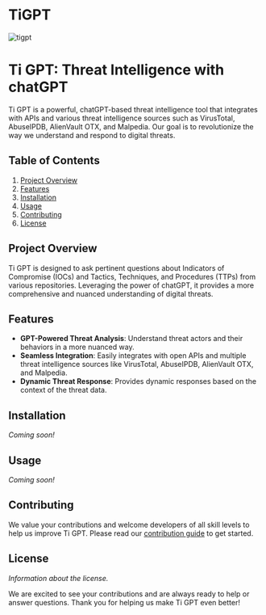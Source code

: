 # TiGPT

![tigpt](https://github.com/House-of-AI/tiGPT/assets/26055694/cd33b959-e215-4374-a986-7f5c309ecd20)

# Ti GPT: Threat Intelligence with chatGPT

Ti GPT is a powerful, chatGPT-based threat intelligence tool that integrates with APIs and various threat intelligence sources such as VirusTotal, AbuseIPDB, AlienVault OTX, and Malpedia. Our goal is to revolutionize the way we understand and respond to digital threats.

## Table of Contents

1. [Project Overview](#project-overview)
2. [Features](#features)
3. [Installation](#installation)
4. [Usage](#usage)
5. [Contributing](#contributing)
6. [License](#license)

## Project Overview

Ti GPT is designed to ask pertinent questions about Indicators of Compromise (IOCs) and Tactics, Techniques, and Procedures (TTPs) from various repositories. Leveraging the power of chatGPT, it provides a more comprehensive and nuanced understanding of digital threats.

## Features

- **GPT-Powered Threat Analysis**: Understand threat actors and their behaviors in a more nuanced way.
- **Seamless Integration**: Easily integrates with open APIs and multiple threat intelligence sources like VirusTotal, AbuseIPDB, AlienVault OTX, and Malpedia.
- **Dynamic Threat Response**: Provides dynamic responses based on the context of the threat data.

## Installation

_Coming soon!_

## Usage

_Coming soon!_

## Contributing

We value your contributions and welcome developers of all skill levels to help us improve Ti GPT. Please read our [contribution guide](https://github.com/House-of-AI/tiGPT/blob/main/contribution%20Guide) to get started.

## License

_Information about the license._

We are excited to see your contributions and are always ready to help or answer questions. Thank you for helping us make Ti GPT even better!

